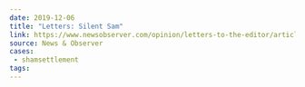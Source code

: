 ```yaml
---
date: 2019-12-06
title: "Letters: Silent Sam"
link: https://www.newsobserver.com/opinion/letters-to-the-editor/article238042614.html
source: News & Observer
cases:
 - shamsettlement
tags:
---
```

